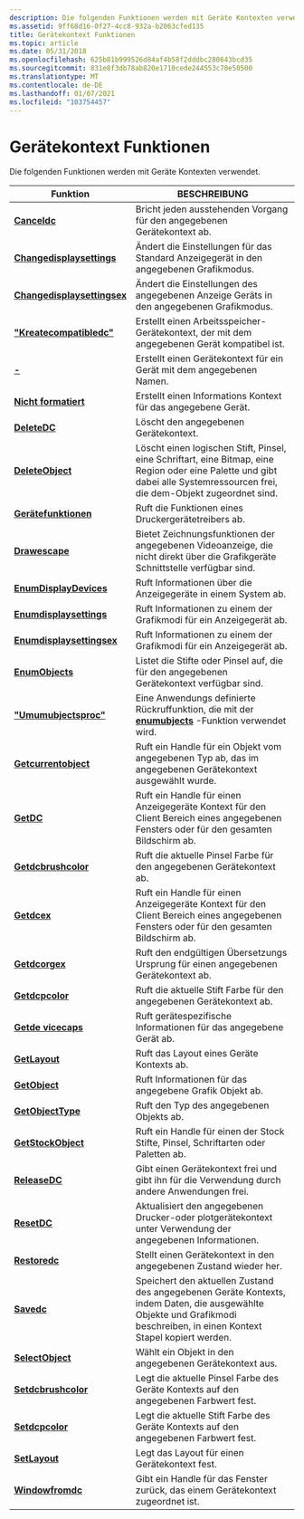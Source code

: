 ```yaml
---
description: Die folgenden Funktionen werden mit Geräte Kontexten verwendet.
ms.assetid: 9ff68d16-0f27-4cc8-932a-b2063cfed135
title: Gerätekontext Funktionen
ms.topic: article
ms.date: 05/31/2018
ms.openlocfilehash: 625b81b999526d84af4b58f2dddbc280643bcd35
ms.sourcegitcommit: 831e8f3db78ab820e1710cede244553c70e50500
ms.translationtype: MT
ms.contentlocale: de-DE
ms.lasthandoff: 01/07/2021
ms.locfileid: "103754457"
---
```

# <a name="device-context-functions"></a>Gerätekontext Funktionen

Die folgenden Funktionen werden mit Geräte Kontexten verwendet.



| Funktion                                                   | BESCHREIBUNG                                                                                                                               |
|------------------------------------------------------------|-------------------------------------------------------------------------------------------------------------------------------------------|
| [**Canceldc**](/windows/desktop/api/Wingdi/nf-wingdi-canceldc)                               | Bricht jeden ausstehenden Vorgang für den angegebenen Gerätekontext ab.                                                                            |
| [**Changedisplaysettings**](/windows/desktop/api/Winuser/nf-winuser-changedisplaysettingsa)     | Ändert die Einstellungen für das Standard Anzeigegerät in den angegebenen Grafikmodus.                                                        |
| [**Changedisplaysettingsex**](/windows/desktop/api/Winuser/nf-winuser-changedisplaysettingsexa) | Ändert die Einstellungen des angegebenen Anzeige Geräts in den angegebenen Grafikmodus.                                                      |
| [**"Kreatecompatibledc"**](/windows/desktop/api/Wingdi/nf-wingdi-createcompatibledc)           | Erstellt einen Arbeitsspeicher-Gerätekontext, der mit dem angegebenen Gerät kompatibel ist.                                                                     |
| [**-**](/windows/desktop/api/Wingdi/nf-wingdi-createdca)                               | Erstellt einen Gerätekontext für ein Gerät mit dem angegebenen Namen.                                                                           |
| [**Nicht formatiert**](/windows/desktop/api/Wingdi/nf-wingdi-createica)                               | Erstellt einen Informations Kontext für das angegebene Gerät.                                                                                  |
| [**DeleteDC**](/windows/desktop/api/Wingdi/nf-wingdi-deletedc)                               | Löscht den angegebenen Gerätekontext.                                                                                                     |
| [**DeleteObject**](/windows/desktop/api/Wingdi/nf-wingdi-deleteobject)                       | Löscht einen logischen Stift, Pinsel, eine Schriftart, eine Bitmap, eine Region oder eine Palette und gibt dabei alle Systemressourcen frei, die dem-Objekt zugeordnet sind.                  |
| [**Gerätefunktionen**](/windows/win32/api/wingdi/nf-wingdi-devicecapabilitiesa)           | Ruft die Funktionen eines Druckergerätetreibers ab.                                                                                    |
| [**Drawescape**](/windows/desktop/api/Wingdi/nf-wingdi-drawescape)                           | Bietet Zeichnungsfunktionen der angegebenen Videoanzeige, die nicht direkt über die Grafikgeräte Schnittstelle verfügbar sind.       |
| [**EnumDisplayDevices**](/windows/desktop/api/Winuser/nf-winuser-enumdisplaydevicesa)           | Ruft Informationen über die Anzeigegeräte in einem System ab.                                                                              |
| [**Enumdisplaysettings**](/windows/desktop/api/Winuser/nf-winuser-enumdisplaysettingsa)         | Ruft Informationen zu einem der Grafikmodi für ein Anzeigegerät ab.                                                               |
| [**Enumdisplaysettingsex**](/windows/desktop/api/Winuser/nf-winuser-enumdisplaysettingsexa)     | Ruft Informationen zu einem der Grafikmodi für ein Anzeigegerät ab.                                                               |
| [**EnumObjects**](/windows/desktop/api/Wingdi/nf-wingdi-enumobjects)                         | Listet die Stifte oder Pinsel auf, die für den angegebenen Gerätekontext verfügbar sind.                                                                |
| [**"Umumubjectsproc"**](/windows/win32/api/wingdi/nc-wingdi-gobjenumproc)                 | Eine Anwendungs definierte Rückruffunktion, die mit der [**enumubjects**](/windows/desktop/api/Wingdi/nf-wingdi-enumobjects) -Funktion verwendet wird.                                       |
| [**Getcurrentobject**](/windows/desktop/api/Wingdi/nf-wingdi-getcurrentobject)               | Ruft ein Handle für ein Objekt vom angegebenen Typ ab, das im angegebenen Gerätekontext ausgewählt wurde.                           |
| [**GetDC**](/windows/desktop/api/Winuser/nf-winuser-getdc)                                     | Ruft ein Handle für einen Anzeigegeräte Kontext für den Client Bereich eines angegebenen Fensters oder für den gesamten Bildschirm ab.                        |
| [**Getdcbrushcolor**](/windows/desktop/api/WinGdi/nf-wingdi-getdcbrushcolor)                 | Ruft die aktuelle Pinsel Farbe für den angegebenen Gerätekontext ab.                                                                       |
| [**Getdcex**](/windows/desktop/api/Winuser/nf-winuser-getdcex)                                 | Ruft ein Handle für einen Anzeigegeräte Kontext für den Client Bereich eines angegebenen Fensters oder für den gesamten Bildschirm ab.                        |
| [**Getdcorgex**](/windows/desktop/api/Wingdi/nf-wingdi-getdcorgex)                           | Ruft den endgültigen Übersetzungs Ursprung für einen angegebenen Gerätekontext ab.                                                                    |
| [**Getdcpcolor**](/windows/desktop/api/WinGdi/nf-wingdi-getdcpencolor)                     | Ruft die aktuelle Stift Farbe für den angegebenen Gerätekontext ab.                                                                         |
| [**Getde vicecaps**](/windows/desktop/api/Wingdi/nf-wingdi-getdevicecaps)                     | Ruft gerätespezifische Informationen für das angegebene Gerät ab.                                                                           |
| [**GetLayout**](/windows/desktop/api/Wingdi/nf-wingdi-getlayout)                             | Ruft das Layout eines Geräte Kontexts ab.                                                                                                 |
| [**GetObject**](/windows/desktop/api/Wingdi/nf-wingdi-getobject)                             | Ruft Informationen für das angegebene Grafik Objekt ab.                                                                                  |
| [**GetObjectType**](/windows/desktop/api/Wingdi/nf-wingdi-getobjecttype)                     | Ruft den Typ des angegebenen Objekts ab.                                                                                               |
| [**GetStockObject**](/windows/desktop/api/Wingdi/nf-wingdi-getstockobject)                   | Ruft ein Handle für einen der Stock Stifte, Pinsel, Schriftarten oder Paletten ab.                                                                 |
| [**ReleaseDC**](/windows/desktop/api/Winuser/nf-winuser-releasedc)                             | Gibt einen Gerätekontext frei und gibt ihn für die Verwendung durch andere Anwendungen frei.                                                                      |
| [**ResetDC**](/windows/desktop/api/Wingdi/nf-wingdi-resetdca)                                 | Aktualisiert den angegebenen Drucker-oder plotgerätekontext unter Verwendung der angegebenen Informationen.                                                  |
| [**Restoredc**](/windows/desktop/api/Wingdi/nf-wingdi-restoredc)                             | Stellt einen Gerätekontext in den angegebenen Zustand wieder her.                                                                                         |
| [**Savedc**](/windows/desktop/api/Wingdi/nf-wingdi-savedc)                                   | Speichert den aktuellen Zustand des angegebenen Geräte Kontexts, indem Daten, die ausgewählte Objekte und Grafikmodi beschreiben, in einen Kontext Stapel kopiert werden. |
| [**SelectObject**](/windows/desktop/api/Wingdi/nf-wingdi-selectobject)                       | Wählt ein Objekt in den angegebenen Gerätekontext aus.                                                                                      |
| [**Setdcbrushcolor**](/windows/desktop/api/Wingdi/nf-wingdi-setdcbrushcolor)                 | Legt die aktuelle Pinsel Farbe des Geräte Kontexts auf den angegebenen Farbwert fest.                                                                 |
| [**Setdcpcolor**](/windows/desktop/api/Wingdi/nf-wingdi-setdcpencolor)                     | Legt die aktuelle Stift Farbe des Geräte Kontexts auf den angegebenen Farbwert fest.                                                                   |
| [**SetLayout**](/windows/desktop/api/Wingdi/nf-wingdi-setlayout)                             | Legt das Layout für einen Gerätekontext fest.                                                                                                     |
| [**Windowfromdc**](/windows/desktop/api/Winuser/nf-winuser-windowfromdc)                       | Gibt ein Handle für das Fenster zurück, das einem Gerätekontext zugeordnet ist.                                                                          |



 

 

 
